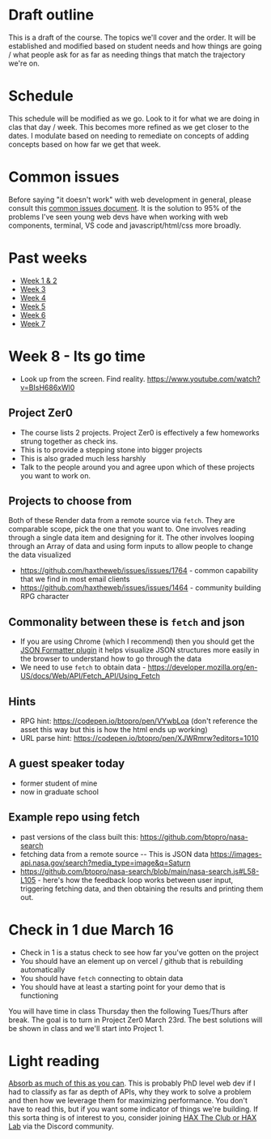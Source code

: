 # Draft outline
This is a draft of the course. The topics we'll cover and the order. It will be established and modified based on student needs and how things are going / what people ask for as far as needing things that match the trajectory we're on.

# Schedule
This schedule will be modified as we go. Look to it for what we are doing in clas that day / week. This becomes more refined as we get closer to the dates. I modulate based on needing to remediate on concepts of adding concepts based on how far we get that week.

# Common issues
Before saying "it doesn't work" with web development in general, please consult this [common issues document](common-issues.md). It is the solution to 95% of the problems I've seen young web devs have when working with web components, terminal, VS code and javascript/html/css more broadly.

# Past weeks
- [Week 1 & 2](sp25/week-1-2.md)
- [Week 3](sp25/week-3.md)
- [Week 4](sp25/week-4.md)
- [Week 5](sp25/week-5.md)
- [Week 6](sp25/week-6.md)
- [Week 7](sp25/week-7.md)

# Week 8 - Its go time

- Look up from the screen. Find reality. https://www.youtube.com/watch?v=BIsH686xWl0

## Project Zer0
- The course lists 2 projects. Project Zer0 is effectively a few homeworks strung together as check ins.
- This is to provide a stepping stone into bigger projects
- This is also graded much less harshly
- Talk to the people around you and agree upon which of these projects you want to work on.

## Projects to choose from
Both of these Render data from a remote source via `fetch`. They are comparable scope, pick the one that you want to. One involves reading through a single data item and designing for it. The other involves looping through an Array of data and using form inputs to allow people to change the data visualized
- https://github.com/haxtheweb/issues/issues/1764 - common capability that we find in most email clients
- https://github.com/haxtheweb/issues/issues/1464 - community building RPG character

## Commonality between these is `fetch` and json
- If you are using Chrome (which I recommend) then you should get the [JSON Formatter plugin](https://chromewebstore.google.com/detail/json-formatter/bcjindcccaagfpapjjmafapmmgkkhgoa?hl=en) it helps visualize JSON structures more easily in the browser to understand how to go through the data
- We need to use `fetch` to obtain data - https://developer.mozilla.org/en-US/docs/Web/API/Fetch_API/Using_Fetch

## Hints
- RPG hint: https://codepen.io/btopro/pen/VYwbLoa (don't reference the asset this way but this is how the html ends up working)
- URL parse hint: https://codepen.io/btopro/pen/XJWRmrw?editors=1010

## A guest speaker today
- former student of mine
- now in graduate school

## Example repo using fetch
- past versions of the class built this: https://github.com/btopro/nasa-search
- fetching data from a remote source -- This is JSON data https://images-api.nasa.gov/search?media_type=image&q=Saturn
- https://github.com/btopro/nasa-search/blob/main/nasa-search.js#L58-L105 - here's how the feedback loop works between user input, triggering fetching data, and then obtaining the results and printing them out.

# Check in 1 due March 16
- Check in 1 is a status check to see how far you've gotten on the project
- You should have an element up on vercel / github that is rebuilding automatically
- You should have `fetch` connecting to obtain data
- You should have at least a starting point for your demo that is functioning

You will have time in class Thursday then the following Tues/Thurs after break. The goal is to turn in Project Zer0 March 23rd. The best solutions will be shown in class and we'll start into Project 1.

# Light reading
[Absorb as much of this as you can](https://dev.to/btopro/web-component-shadow-roots-x-design-system-constructable-style-sheets-4g60). This is probably PhD level web dev if I had to classify as far as depth of APIs, why they work to solve a problem and then how we leverage them for maximizing performance. You don't have to read this, but if you want some indicator of things we're building. If this sorta thing is of interest to you, consider joining [HAX The Club or HAX Lab](https://bit.ly/hax-discord) via the Discord community.
